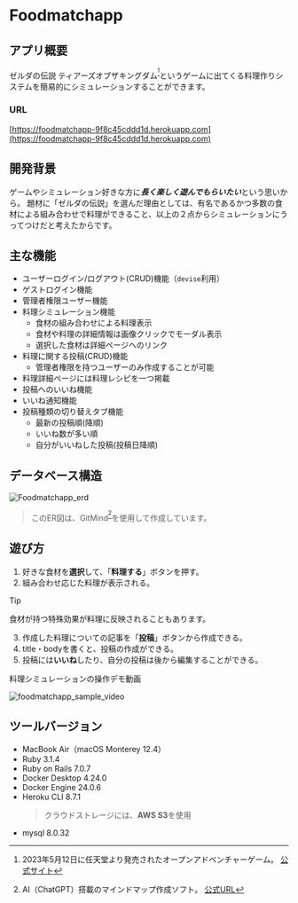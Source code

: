 # Foodmatchapp

## アプリ概要

ゼルダの伝説 ティアーズオブザキングダム<sup>[^1]</sup>というゲームに出てくる料理作りシステムを簡易的にシミュレーションすることができます。

### URL
[https://foodmatchapp-9f8c45cddd1d.herokuapp.com](https://foodmatchapp-9f8c45cddd1d.herokuapp.com)

## 開発背景

ゲームやシミュレーション好きな方に***長く楽しく遊んでもらいたい***という思いから。
題材に「ゼルダの伝説」を選んだ理由としては、有名であるかつ多数の食材による組み合わせで料理ができること、以上の２点からシミュレーションにうってつけだと考えたからです。

## 主な機能

- ユーザーログイン/ログアウト(CRUD)機能（`devise`利用）
- ゲストログイン機能
- 管理者権限ユーザー機能
- 料理シミュレーション機能
  - 食材の組み合わせによる料理表示
  - 食材や料理の詳細情報は画像クリックでモーダル表示
  - 選択した食材は詳細ページへのリンク
- 料理に関する投稿(CRUD)機能
  - 管理者権限を持つユーザーのみ作成することが可能
- 料理詳細ページには料理レシピを一つ掲載
- 投稿へのいいね機能
- いいね通知機能
- 投稿種類の切り替えタブ機能
  - 最新の投稿順(降順)
  - いいね数が多い順
  - 自分がいいねした投稿(投稿日降順)

## データベース構造

![Foodmatchapp_erd](https://github.com/Takeru-doroid/foodmatchapp/assets/108878703/c81bef6b-6ff5-4b09-951a-a927bb64ce9c)
> このER図は、GitMind<sup>[^2]</sup>を使用して作成しています。

## 遊び方

1. 好きな食材を**選択**して、「**料理する**」ボタンを押す。
2. 組み合わせ応じた料理が表示される。
> [!TIP]
> 食材が持つ特殊効果が料理に反映されることもあります。
3. 作成した料理についての記事を「**投稿**」ボタンから作成できる。
4. title・bodyを書くと、投稿の作成ができる。
5. 投稿には**いいね**したり、自分の投稿は後から編集することができる。

料理シミュレーションの操作デモ動画

![foodmatchapp_sample_video](https://github.com/Takeru-doroid/foodmatchapp/assets/108878703/a8e755d9-2b5b-4731-a595-4f43e00e8ade)

## ツールバージョン

+ MacBook Air（macOS Monterey 12.4）
+ Ruby 3.1.4
+ Ruby on Rails 7.0.7
+ Docker Desktop 4.24.0
+ Docker Engine 24.0.6
+ Heroku CLI 8.7.1
  > クラウドストレージには、**AWS S3**を使用
+ mysql 8.0.32

[^1]: 2023年5月12日に任天堂より発売されたオープンアドベンチャーゲーム。 [公式サイト](https://www.nintendo.co.jp/zelda/totk/index.html)
[^2]: AI（ChatGPT）搭載のマインドマップ作成ソフト。 [公式URL](https://gitmind.com/jp/)

